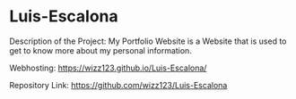 # Luis-Escalona

Description of the Project: My Portfolio Website is a Website that is used to get to know more about my personal information.

Webhosting: https://wizz123.github.io/Luis-Escalona/

Repository Link: https://github.com/wizz123/Luis-Escalona
